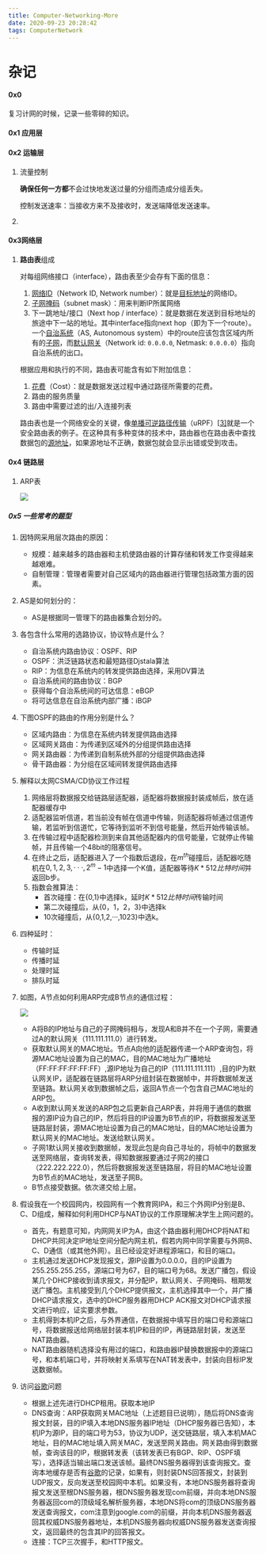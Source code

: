 ```yaml
---
title: Computer-Networking-More
date: 2020-09-23 20:28:42
tags: ComputerNetwork
---
```


# 杂记

#### 0x0

复习计网的时候，记录一些零碎的知识。

#### 0x1 应用层

#### 0x2 运输层

1. 流量控制

   **确保任何一方都**不会过快地发送过量的分组而造成分组丢失。

   控制发送速率：当接收方来不及接收时，发送端降低发送速率。 

2. 

#### 0x3网络层

1. **路由表**组成

   对每组网络接口（interface），路由表至少会存有下面的信息：

   1. [网络ID](https://zh.wikipedia.org/w/index.php?title=网络ID&action=edit&redlink=1)（Network ID, Network number）：就是[目标地址](https://zh.wikipedia.org/w/index.php?title=目标地址&action=edit&redlink=1)的网络ID。
   2. [子网掩码](https://zh.wikipedia.org/wiki/子网掩码)（subnet mask）：用来判断IP所属网络
   3. 下一跳地址/接口（Next hop / interface）：就是数据在发送到目标地址的旅途中下一站的地址。其中interface指向next hop（即为下一个route）。一个[自治系统](https://zh.wikipedia.org/wiki/自治系统_(互联网))（AS, Autonomous system）中的route应该包含区域内所有的[子网](https://zh.wikipedia.org/wiki/子網路)，而[默认网关](https://zh.wikipedia.org/wiki/默认网关)（Network id: `0.0.0.0`, Netmask: `0.0.0.0`）指向自治系统的出口。

   根据应用和执行的不同，路由表可能含有如下附加信息：

   1. [花费](https://zh.wikipedia.org/w/index.php?title=花费&action=edit&redlink=1)（Cost）：就是数据发送过程中通过路径所需要的花费。
   2. 路由的服务质量
   3. 路由中需要过滤的出/入连接列表

   路由表也是一个网络安全的关键，像[单播可逆路径传输](https://zh.wikipedia.org/w/index.php?title=单播可逆路径传输&action=edit&redlink=1)（uRPF）[[3\]](https://zh.wikipedia.org/zh-sg/路由表#cite_note-3)就是一个安全路由表的例子。在这种具有多种变体的技术中，路由器也在路由表中查找数据包的[源地址](https://zh.wikipedia.org/w/index.php?title=源地址&action=edit&redlink=1)，如果源地址不正确，数据包就会显示出错或受到攻击。

#### 0x4 链路层

1. ARP表

   ![](https://i.loli.net/2019/11/27/EuQUXHAfBa6S2sL.png)

##### 0x5 一些常考的题型

1. 因特网采用层次路由的原因：

   - 规模：越来越多的路由器和主机使路由器的计算存储和转发工作变得越来越艰难。
   - 自制管理：管理者需要对自己区域内的路由器进行管理包括政策方面的因素。

2. AS是如何划分的：

   - AS是根据同一管理下的路由器集合划分的。

3. 各包含什么常用的选路协议，协议特点是什么？

   - 自治系统内路由协议：OSPF、RIP
   - OSPF：洪泛链路状态和最短路径Djstala算法
   - RIP：为信息在系统内的转发提供路由选择，采用DV算法
   - 自治系统间的路由协议：BGP
   - 获得每个自治系统间的可达信息：eBGP
   - 将可达信息在自治系统内部广播：iBGP

4. 下图OSPF的路由的作用分别是什么？

   - 区域内路由：为信息在系统内转发提供路由选择
   - 区域网关路由：为传递到区域外的分组提供路由选择
   - 网关路由器：为传递到自制系统外部的分组提供路由选择
   - 骨干路由器：为分组在区域间转发提供路由选择

5. 解释以太网CSMA/CD协议工作过程

   1. 网络层将数据报交给链路层适配器，适配器将数据报封装成帧后，放在适配器缓存中
   2. 适配器监听信道，若当前没有帧在信道中传输，则适配器将帧通过信道传输，若监听到信道忙，它等待到监听不到信号能量，然后开始传输该帧。
   3. 在传输过程中适配器检测到来自其他适配器内的信号能量，它就停止传输帧，并且传输一个48bit的阻塞信号。
   4. 在终止之后，适配器进入了一个指数后退段，在$m^{th}$碰撞后，适配器吃随机在${0,1,2,3,···,2^m-1}$中选择一个K值，适配器等待$K*512比特时间$并返回b步。
   5. 指数会推算法：
      - 首次碰撞：在{0,1}中选择k，延时$K*512比特时间$传输时间
      - 第二次碰撞后，从{0，1，2，3}中选择k
      - 10次碰撞后，从{0,1,2,···,1023}中选k。

6. 四种延时：

   - 传输时延
   - 传播时延
   - 处理时延
   - 排队时延

7. 如图，A节点如何利用ARP完成B节点的通信过程：

   ![](https://i.loli.net/2019/11/28/vMtrwSg2WYFIGBh.png)

   - A将B的IP地址与自己的子网掩码相与，发现A和B并不在一个子网，需要通过A的默认网关（111.111.111.0）进行转发。
   - 获取默认网关的MAC地址。节点A向他的适配器传递一个ARP查询包，将源MAC地址设置为自己的MAC，目的MAC地址为广播地址（FF:FF:FF:FF:FF:FF）,源IP地址为自己的IP（111.111.111.111）,目的IP为默认网关IP，适配器在链路层将ARP分组封装在数据帧中，并将数据帧发送至链路。默认网关收到数据帧之后，返回A节点一个包含自己MAC地址的ARP包。
   - A收到默认网关发送的ARP包之后更新自己ARP表，并将用于通信的数据报的源IP设为自己的IP，然后将目的IP设置为B节点的IP，将数据报发送至链路层封装，源MAC地址设置为自己的MAC地址，目的MAC地址设置为默认网关的MAC地址。发送给默认网关。
   - 子网1默认网关接收到数据帧，发现此包是向自己寻址的，将帧中的数据发送至网络层，查询转发表，得知数据报要通过子网2的接口（222.222.222.0），然后将数据报发送至链路层，将目的MAC地址设置为B节点的MAC地址，发送至子网B。
   - B节点接受数据。依次递交给上层。

8. 假设我在一个校园网内，校园网有一个教育网IPA，和三个外网IP分别是B、C、D组成，解释如何利用DHCP与NAT协议的工作原理解决学生上网问题的。

   - 首先，有题意可知，内网网关IP为A，由这个路由器利用DHCP将NAT和DHCP共同决定IP地址空间分配内网主机，假若内网中同学需要与外网B、C、D通信（或其他外网）。且已经设定好进程源端口，和目的端口。
   - 主机通过发送DHCP发现报文，源IP设置为0.0.0.0，目的IP设置为255.255.255.255，源端口号为67，目的端口号为68。发送广播包，假设某几个DHCP接收到请求报文，并分配IP，默认网关、子网掩码、租期发送广播包。主机接受到几个DHCP提供报文，主机选择其中一个，并广播DHCP请求报文，选中的DHCP服务器用DHCP ACK报文对DHCP请求报文进行响应，证实要求参数。
   - 主机得到本机IP之后，与外界通信，在数据报中填写目的端口号和源端口号，将数据报送给网络层封装本机IP和目的IP，再链路层封装，发送至NAT路由器。
   - NAT路由器随机选择没有用过的端口，和路由器IP替换数据报中的源端口号，和本机端口号，并将映射关系填写在NAT转发表中，封装向目标IP发送数据帧。

9. 访问[谷歌](www.google.com)问题

   - 根据上述先进行DHCP租用。获取本地IP
   - DNS查询：ARP获取网关MAC地址（上述题目已说明），随后将DNS查询报文封装，目的IP填入本地DNS服务器IP地址（DHCP服务器已告知），本机IP为源IP，目的端口号为53，协议为UDP，送交链路层，填入本机MAC地址，目的MAC地址填入网关MAC，发送至网关路由。网关路由得到数据帧，查询该目的IP，根据转发表（该转发表已有BGP、RIP、OSPF填写），选择适当输出端口发送该帧。最终DNS服务器得到该查询报文。查询本地缓存是否有[谷歌](www.google.com)的记录，如果有，则封装DNS回答报文，封装到UDP报文，反向发送至校园网中本机。如果没有，本地DNS服务器将查询报文发送至根DNS服务器，根DNS服务器发现com前缀，并向本地DNS服务器返回com的顶级域名解析服务器，本地DNS将com的顶级DNS服务器发送查询报文，com注意到google.com的前缀，并向本机DNS服务器返回其权威DNS服务器地址，本机DNS服务器向权威DNS服务器发送查询报文，返回最终的包含其IP的回答报文。
   - 连接：TCP三次握手，和HTTP报文。

